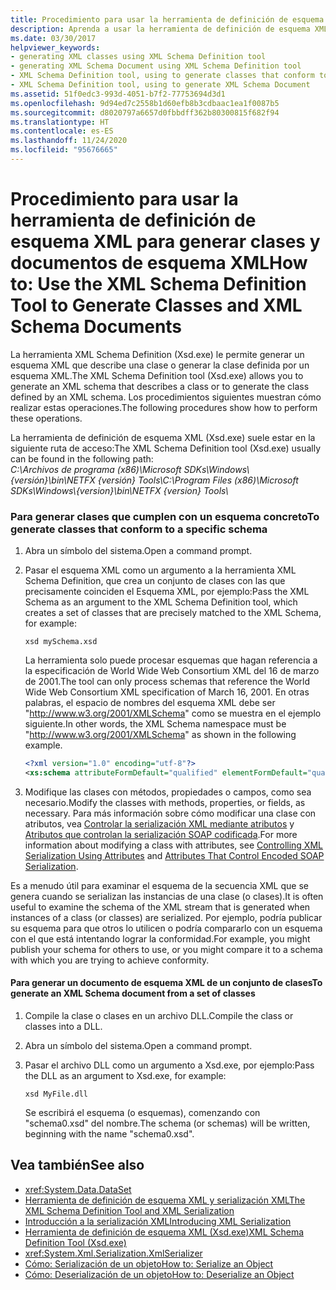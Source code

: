 ```yaml
---
title: Procedimiento para usar la herramienta de definición de esquema XML para generar clases y documentos de esquema XML
description: Aprenda a usar la herramienta de definición de esquema XML para generar un esquema XML que describa una clase o para generar la clase definida por un esquema XML.
ms.date: 03/30/2017
helpviewer_keywords:
- generating XML classes using XML Schema Definition tool
- generating XML Schema Document using XML Schema Definition tool
- XML Schema Definition tool, using to generate classes that conform to specific schema
- XML Schema Definition tool, using to generate XML Schema Document
ms.assetid: 51f0edc3-993d-4051-b7f2-77753694d3d1
ms.openlocfilehash: 9d94ed7c2558b1d60efb8b3cdbaac1ea1f0087b5
ms.sourcegitcommit: d8020797a6657d0fbbdff362b80300815f682f94
ms.translationtype: HT
ms.contentlocale: es-ES
ms.lasthandoff: 11/24/2020
ms.locfileid: "95676665"
---
```

# <a name="how-to-use-the-xml-schema-definition-tool-to-generate-classes-and-xml-schema-documents"></a><span data-ttu-id="8cfbe-103">Procedimiento para usar la herramienta de definición de esquema XML para generar clases y documentos de esquema XML</span><span class="sxs-lookup"><span data-stu-id="8cfbe-103">How to: Use the XML Schema Definition Tool to Generate Classes and XML Schema Documents</span></span>

<span data-ttu-id="8cfbe-104">La herramienta XML Schema Definition (Xsd.exe) le permite generar un esquema XML que describe una clase o generar la clase definida por un esquema XML.</span><span class="sxs-lookup"><span data-stu-id="8cfbe-104">The XML Schema Definition tool (Xsd.exe) allows you to generate an XML schema that describes a class or to generate the class defined by an XML schema.</span></span> <span data-ttu-id="8cfbe-105">Los procedimientos siguientes muestran cómo realizar estas operaciones.</span><span class="sxs-lookup"><span data-stu-id="8cfbe-105">The following procedures show how to perform these operations.</span></span>

<span data-ttu-id="8cfbe-106">La herramienta de definición de esquema XML (Xsd.exe) suele estar en la siguiente ruta de acceso:</span><span class="sxs-lookup"><span data-stu-id="8cfbe-106">The XML Schema Definition tool (Xsd.exe) usually can be found in the following path:</span></span>\
<span data-ttu-id="8cfbe-107">_C:\\Archivos de programa (x86)\\Microsoft SDKs\\Windows\\{versión}\\bin\\NETFX {versión} Tools\\_</span><span class="sxs-lookup"><span data-stu-id="8cfbe-107">_C:\\Program Files (x86)\\Microsoft SDKs\\Windows\\{version}\\bin\\NETFX {version} Tools\\_</span></span>

### <a name="to-generate-classes-that-conform-to-a-specific-schema"></a><span data-ttu-id="8cfbe-108">Para generar clases que cumplen con un esquema concreto</span><span class="sxs-lookup"><span data-stu-id="8cfbe-108">To generate classes that conform to a specific schema</span></span>  
  
1. <span data-ttu-id="8cfbe-109">Abra un símbolo del sistema.</span><span class="sxs-lookup"><span data-stu-id="8cfbe-109">Open a command prompt.</span></span>  
  
2. <span data-ttu-id="8cfbe-110">Pasar el esquema XML como un argumento a la herramienta XML Schema Definition, que crea un conjunto de clases con las que precisamente coinciden el Esquema XML, por ejemplo:</span><span class="sxs-lookup"><span data-stu-id="8cfbe-110">Pass the XML Schema as an argument to the XML Schema Definition tool, which creates a set of classes that are precisely matched to the XML Schema, for example:</span></span>  
  
    ```console  
    xsd mySchema.xsd  
    ```  
  
     <span data-ttu-id="8cfbe-111">La herramienta solo puede procesar esquemas que hagan referencia a la especificación de World Wide Web Consortium XML del 16 de marzo de 2001.</span><span class="sxs-lookup"><span data-stu-id="8cfbe-111">The tool can only process schemas that reference the World Wide Web Consortium XML specification of March 16, 2001.</span></span> <span data-ttu-id="8cfbe-112">En otras palabras, el espacio de nombres del esquema XML debe ser "http://www.w3.org/2001/XMLSchema" como se muestra en el ejemplo siguiente.</span><span class="sxs-lookup"><span data-stu-id="8cfbe-112">In other words, the XML Schema namespace must be "http://www.w3.org/2001/XMLSchema" as shown in the following example.</span></span>  
  
    ```xml  
    <?xml version="1.0" encoding="utf-8"?>  
    <xs:schema attributeFormDefault="qualified" elementFormDefault="qualified" targetNamespace="" xmlns:xs="http://www.w3.org/2001/XMLSchema" />  
    ```  
  
3. <span data-ttu-id="8cfbe-113">Modifique las clases con métodos, propiedades o campos, como sea necesario.</span><span class="sxs-lookup"><span data-stu-id="8cfbe-113">Modify the classes with methods, properties, or fields, as necessary.</span></span> <span data-ttu-id="8cfbe-114">Para más información sobre cómo modificar una clase con atributos, vea [Controlar la serialización XML mediante atributos](controlling-xml-serialization-using-attributes.md) y [Atributos que controlan la serialización SOAP codificada](attributes-that-control-encoded-soap-serialization.md).</span><span class="sxs-lookup"><span data-stu-id="8cfbe-114">For more information about modifying a class with attributes, see [Controlling XML Serialization Using Attributes](controlling-xml-serialization-using-attributes.md) and [Attributes That Control Encoded SOAP Serialization](attributes-that-control-encoded-soap-serialization.md).</span></span>  
  
 <span data-ttu-id="8cfbe-115">Es a menudo útil para examinar el esquema de la secuencia XML que se genera cuando se serializan las instancias de una clase (o clases).</span><span class="sxs-lookup"><span data-stu-id="8cfbe-115">It is often useful to examine the schema of the XML stream that is generated when instances of a class (or classes) are serialized.</span></span> <span data-ttu-id="8cfbe-116">Por ejemplo, podría publicar su esquema para que otros lo utilicen o podría compararlo con un esquema con el que está intentando lograr la conformidad.</span><span class="sxs-lookup"><span data-stu-id="8cfbe-116">For example, you might publish your schema for others to use, or you might compare it to a schema with which you are trying to achieve conformity.</span></span>  
  
#### <a name="to-generate-an-xml-schema-document-from-a-set-of-classes"></a><span data-ttu-id="8cfbe-117">Para generar un documento de esquema XML de un conjunto de clases</span><span class="sxs-lookup"><span data-stu-id="8cfbe-117">To generate an XML Schema document from a set of classes</span></span>  
  
1. <span data-ttu-id="8cfbe-118">Compile la clase o clases en un archivo DLL.</span><span class="sxs-lookup"><span data-stu-id="8cfbe-118">Compile the class or classes into a DLL.</span></span>  
  
2. <span data-ttu-id="8cfbe-119">Abra un símbolo del sistema.</span><span class="sxs-lookup"><span data-stu-id="8cfbe-119">Open a command prompt.</span></span>  
  
3. <span data-ttu-id="8cfbe-120">Pasar el archivo DLL como un argumento a Xsd.exe, por ejemplo:</span><span class="sxs-lookup"><span data-stu-id="8cfbe-120">Pass the DLL as an argument to Xsd.exe, for example:</span></span>  
  
    ```console  
    xsd MyFile.dll  
    ```  
  
     <span data-ttu-id="8cfbe-121">Se escribirá el esquema (o esquemas), comenzando con "schema0.xsd" del nombre.</span><span class="sxs-lookup"><span data-stu-id="8cfbe-121">The schema (or schemas) will be written, beginning with the name "schema0.xsd".</span></span>  
  
## <a name="see-also"></a><span data-ttu-id="8cfbe-122">Vea también</span><span class="sxs-lookup"><span data-stu-id="8cfbe-122">See also</span></span>

- <xref:System.Data.DataSet>
- [<span data-ttu-id="8cfbe-123">Herramienta de definición de esquema XML y serialización XML</span><span class="sxs-lookup"><span data-stu-id="8cfbe-123">The XML Schema Definition Tool and XML Serialization</span></span>](the-xml-schema-definition-tool-and-xml-serialization.md)
- [<span data-ttu-id="8cfbe-124">Introducción a la serialización XML</span><span class="sxs-lookup"><span data-stu-id="8cfbe-124">Introducing XML Serialization</span></span>](introducing-xml-serialization.md)
- [<span data-ttu-id="8cfbe-125">Herramienta de definición de esquema XML (Xsd.exe)</span><span class="sxs-lookup"><span data-stu-id="8cfbe-125">XML Schema Definition Tool (Xsd.exe)</span></span>](xml-schema-definition-tool-xsd-exe.md)
- <xref:System.Xml.Serialization.XmlSerializer>
- [<span data-ttu-id="8cfbe-126">Cómo: Serialización de un objeto</span><span class="sxs-lookup"><span data-stu-id="8cfbe-126">How to: Serialize an Object</span></span>](how-to-serialize-an-object.md)
- [<span data-ttu-id="8cfbe-127">Cómo: Deserialización de un objeto</span><span class="sxs-lookup"><span data-stu-id="8cfbe-127">How to: Deserialize an Object</span></span>](how-to-deserialize-an-object.md)
